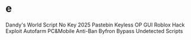 # e
Dandy's World Script No Key 2025 Pastebin Keyless OP GUI Roblox Hack Exploit Autofarm PC&amp;Mobile Anti-Ban Byfron Bypass Undetected Scripts
